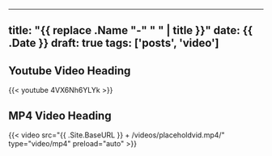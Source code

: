 
---
title: "{{ replace .Name "-" " " | title }}"
date: {{ .Date }}
draft: true
tags: ['posts', 'video']
---

## Youtube Video Heading
{{< youtube 4VX6Nh6YLYk >}}



## MP4 Video Heading
 {{< video  src="{{ .Site.BaseURL }} + /videos/placeholdvid.mp4/" type="video/mp4" preload="auto" >}}

